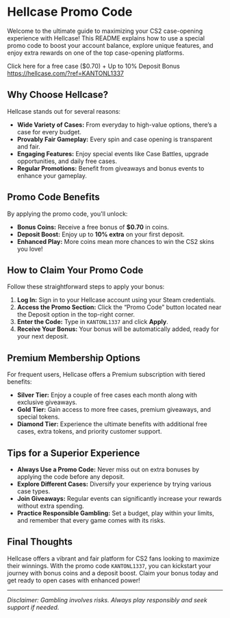 # Hellcase Promo Code

Welcome to the ultimate guide to maximizing your CS2 case-opening experience with Hellcase! This README explains how to use a special promo code to boost your account balance, explore unique features, and enjoy extra rewards on one of the top case-opening platforms.

Click here for a free case ($0.70) + Up to 10% Deposit Bonus
https://hellcase.com/?ref=KANTONL1337

## Why Choose Hellcase?

Hellcase stands out for several reasons:
- **Wide Variety of Cases:** From everyday to high-value options, there’s a case for every budget.
- **Provably Fair Gameplay:** Every spin and case opening is transparent and fair.
- **Engaging Features:** Enjoy special events like Case Battles, upgrade opportunities, and daily free cases.
- **Regular Promotions:** Benefit from giveaways and bonus events to enhance your gameplay.

## Promo Code Benefits

By applying the promo code, you'll unlock:
- **Bonus Coins:** Receive a free bonus of **$0.70** in coins.
- **Deposit Boost:** Enjoy up to **10% extra** on your first deposit.
- **Enhanced Play:** More coins mean more chances to win the CS2 skins you love!

## How to Claim Your Promo Code

Follow these straightforward steps to apply your bonus:

1. **Log In:** Sign in to your Hellcase account using your Steam credentials.
2. **Access the Promo Section:** Click the “Promo Code” button located near the Deposit option in the top-right corner.
3. **Enter the Code:** Type in `KANTONL1337` and click **Apply**.
4. **Receive Your Bonus:** Your bonus will be automatically added, ready for your next deposit.

## Premium Membership Options

For frequent users, Hellcase offers a Premium subscription with tiered benefits:

- **Silver Tier:** Enjoy a couple of free cases each month along with exclusive giveaways.
- **Gold Tier:** Gain access to more free cases, premium giveaways, and special tokens.
- **Diamond Tier:** Experience the ultimate benefits with additional free cases, extra tokens, and priority customer support.

## Tips for a Superior Experience

- **Always Use a Promo Code:** Never miss out on extra bonuses by applying the code before any deposit.
- **Explore Different Cases:** Diversify your experience by trying various case types.
- **Join Giveaways:** Regular events can significantly increase your rewards without extra spending.
- **Practice Responsible Gambling:** Set a budget, play within your limits, and remember that every game comes with its risks.

## Final Thoughts

Hellcase offers a vibrant and fair platform for CS2 fans looking to maximize their winnings. With the promo code `KANTONL1337`, you can kickstart your journey with bonus coins and a deposit boost. Claim your bonus today and get ready to open cases with enhanced power!

---

*Disclaimer: Gambling involves risks. Always play responsibly and seek support if needed.*
